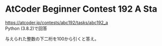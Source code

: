 # AtCoder Beginner Contest 192 A Sta  
https://atcoder.jp/contests/abc192/tasks/abc192_a  
Python (3.8.2)で回答  

与えられた整数の下二桁を100から引くと答え。
